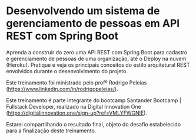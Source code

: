 # Desenvolvendo um sistema de gerenciamento de pessoas em API REST com Spring Boot
Aprenda a construir do zero uma API REST com Spring Boot para cadastro e gerenciamento de pessoas de uma organização, até o Deploy na nuvem (Heroku). Pratique e veja os principais conceitos do estilo arquitetural REST envolvidos durante o desenvolvimento do projeto.

Este treinamento foi ministrado pelo profº Rodrigo Peleias (https://www.linkedin.com/in/rodrigopeleias/).

Este treinamento é parte integrante do bootcamp Santander Bootcamp | Fullstack Developer, realizado na Digital Innovation One (https://digitalinnovation.one/sign-up?ref=VMLYFWGNIE).

Estarei compartilhando o resultado final, objeto do desafio estabelecido para a finalização deste treinamento.
